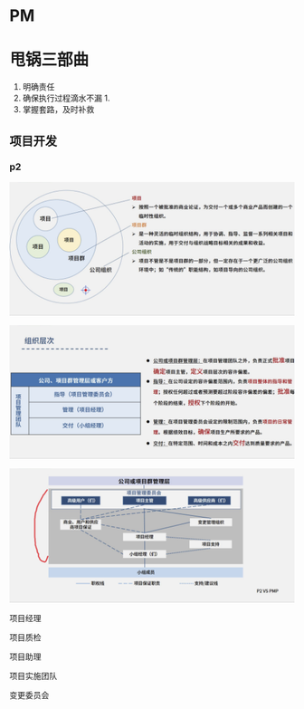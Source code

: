 PM
===

# 甩锅三部曲

1. 明确责任
2. 确保执行过程滴水不漏
   1. 
3. 掌握套路，及时补救

## 项目开发

###  p2

![image-20220801201835572](IPM.assets/image-20220801201835572.png)





![image-20220801201855705](IPM.assets/image-20220801201855705.png)



![image-20220801202153807](IPM.assets/image-20220801202153807.png)

项目经理

项目质检

项目助理

项目实施团队

变更委员会
